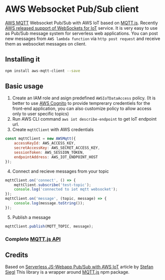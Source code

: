 # AWS Websocket Pub/Sub client

[AWS MQTT](http://docs.aws.amazon.com/iot/latest/developerguide/protocols.html) Websocket Pub/Sub with AWS IoT based on [MQTT.js](https://github.com/mqttjs/MQTT.js).
Recently [AWS released support of WebSockets for IoT](https://aws.amazon.com/about-aws/whats-new/2016/01/aws-iot-now-supports-websockets-custom-keepalive-intervals-and-enhanced-console/) service. It is very easy to use as Pub/Sub message system for serverless web applications. You can post new messages from `AWS lambda function` via `http post request` and receive them as websocket messages on client.

## Installing it

````bash
npm install aws-mqtt-client --save
````

## Basic usage

1.  Create an IAM role and asign predefined `AWSIoTDataAccess` policy. (It is better to use [AWS Cognito](https://aws.amazon.com/cognito/) to provide temprerary credentiels for the front-end application, you can also customize policy to allow access only to user specific topics)
2.  Run AWS CLI command `aws iot describe-endpoint` to get IoT endpoint url.
3.  Create `mqttClient` with AWS credentials
````js
const mqttClient = new AWSMqtt({
	accessKeyId: AWS_ACCESS_KEY,
	secretAccessKey: AWS_SECRET_ACCESS_KEY,
	sessionToken: AWS_SESSION_TOKEN,
	endpointAddress: AWS_IOT_ENDPOINT_HOST
});
````
4.  Connect and recieve messages from your topic
````js
mqttClient.on('connect', () => {
	mqttClient.subscribe('test-topic');
	console.log('connected to iot mqtt websocket');
});
mqttClient.on('message', (topic, message) => {
	console.log(message.toString());
});
````
5.  Publish a message
````js
mqttClient.publish(MQTT_TOPIC, message);
````

### Complete [MQTT.js API](https://github.com/mqttjs/MQTT.js#api)

## Credits
Based on [Serverless JS-Webapp Pub/Sub with AWS IoT](http://stesie.github.io/2016/04/aws-iot-pubsub) article by [Stefan Siegl](https://github.com/stesie)
This library is a wrapper around [MQTT.js](https://github.com/mqttjs/MQTT.js) npm package.
